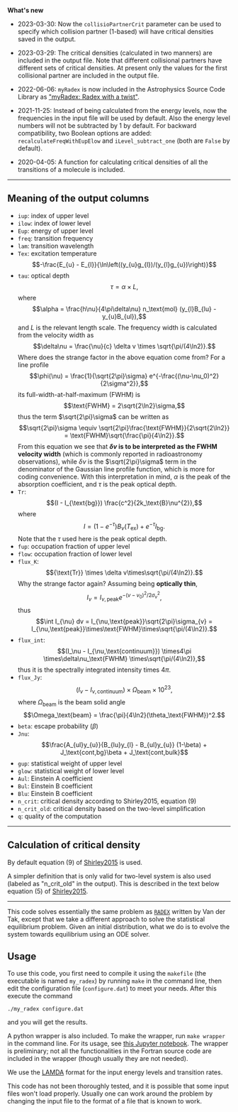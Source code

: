 **What's new**

- 2023-03-30: Now the `collisioPartnerCrit` parameter can be used to specify which collision partner (1-based) will have critical densities saved in the output.

- 2023-03-29: The critical densities (calculated in two manners) are included in the output file.  Note that different collisional partners have different sets of critical densities.  At present only the values for the first collisional partner are included in the output file.

- 2022-06-06: `myRadex` is now included in the Astrophysics Source Code Library as ["myRadex: Radex with a twist"](https://ascl.net/2205.011).

- 2021-11-25: Instead of being calculated from the energy levels, now the frequencies in the input file will be used by default.  Also the energy level numbers will not be subtracted by 1 by default.  For backward compatibility, two Boolean options are added: `recalculateFreqWithEupElow` and `iLevel_subtract_one` (both are `False` by default).
- 2020-04-05: A function for calculating critical densities of all the transitions of a molecule is included.

---

## Meaning of the output columns

- `iup`: index of upper level
- `ilow`: index of lower level
- `Eup`: energy of upper level
- `freq`: transition frequency
- `lam`: transition wavelength
- `Tex`: excitation temperature$$-\frac{E_{u} - E_{l}}{\ln\left((y_{u}g_{l})/(y_{l}g_{u})\right)}$$
- `tau`: optical depth$$\tau = \alpha \times L,$$where $$\alpha = \frac{h\nu}{4\pi\delta\nu} n_\text{mol} (y_{l}B_{lu} - y_{u}B_{ul}),$$and $L$ is the relevant length scale.  The frequency width is calculated from the velocity width as $$\delta\nu = \frac{\nu}{c} \delta v \times \sqrt{\pi/(4\ln2)}.$$Where does the strange factor in the above equation come from?  For a line profile $$\phi(\nu) = \frac{1}{\sqrt{2\pi}\sigma} e^{-\frac{(\nu-\nu_0)^2}{2\sigma^2}},$$its full-width-at-half-maximum (FWHM) is $$\text{FWHM} = 2\sqrt{2\ln2}\sigma,$$thus the term $\sqrt{2\pi}\sigma$ can be written as $$\sqrt{2\pi}\sigma \equiv \sqrt{2\pi}\frac{\text{FWHM}}{2\sqrt{2\ln2}} = \text{FWHM}\sqrt{\frac{\pi}{4\ln2}}.$$From this equation we see that **$\delta v$ is to be interpreted as the FWHM velocity width** (which is commonly reported in radioastronomy observations), while $\delta\nu$ is the $\sqrt{2\pi}\sigma$ term in the denominator of the Gaussian line profile function, which is more for coding convenience.  With this interpretation in mind, $\alpha$ is the peak of the absorption coefficient, and $\tau$ is the peak optical depth.
- `Tr`: $$(I - I_{\text{bg}}) \frac{c^2}{2k_\text{B}\nu^{2}},$$where$$I= (1-e^{-\tau}) B_\nu(T_\text{ex}) + e^{-\tau} I_{\text{bg}}.$$Note that the $\tau$ used here is the peak optical depth.
- `fup`: occupation fraction of upper level
- `flow`: occupation fraction of lower level
- `flux_K`: $${\text{Tr}} \times \delta v\times\sqrt{\pi/(4\ln2)}.$$Why the strange factor again?  Assuming being **optically thin**, $$I_{\nu}= I_{\nu,\text{peak}} e^{-(v-v_0)^2/2\sigma_v^2},$$thus $$\int I_{\nu} dv = I_{\nu,\text{peak}}\sqrt{2\pi}\sigma_{v} = I_{\nu,\text{peak}}\times\text{FWHM}\times\sqrt{\pi/(4\ln2)}.$$
- `flux_int`: $$(I_\nu - I_{\nu,\text{continuum}}) \times4\pi \times\delta\nu_\text{FWHM}  \times\sqrt{\pi/(4\ln2)},$$thus it is the spectrally integrated intensity times $4\pi$.
- `flux_Jy`: $$(I_\nu - I_{\nu,\text{continuum}}) \times \Omega_\text{beam} \times10^{23},$$where $\Omega_\text{beam}$ is the beam solid angle$$\Omega_\text{beam} = \frac{\pi}{4\ln2}(\theta_\text{FWHM})^2.$$
- `beta`: escape probability ($\beta$)
- `Jnu`: $$\frac{A_{ul}y_{u}}{B_{lu}y_{l} - B_{ul}y_{u}} (1-\beta) + J_\text{cont,bg}\beta + J_\text{cont,bulk}$$
- `gup`: statistical weight of upper level
- `glow`: statistical weight of lower level
- `Aul`: Einstein A coefficient
- `Bul`: Einstein B coefficient
- `Blu`: Einstein B coefficient
- `n_crit`: critical density according to Shirley2015, equation (9)
- `n_crit_old`: critical density based on the two-level simplification
- `q`: quality of the computation

---

## Calculation of critical density

By default equation (9) of [Shirley2015](https://iopscience.iop.org/article/10.1086/680342) is used.

A simpler definition that is only valid for two-level system is also used (labeled as "n_crit_old" in the output).  This is described in the text below equation (5) of [Shirley2015](https://iopscience.iop.org/article/10.1086/680342).

---

This code solves essentially the same problem as
[`RADEX`](http://home.strw.leidenuniv.nl/~moldata/radex.html) written by Van der Tak, except that we take a different approach to solve the statistical equilibrium problem.
Given an initial distribution, what we do is to evolve the system towards equilibrium using an ODE solver.

## Usage

To use this code, you first need to compile it using the `makefile` (the executable is named `my_radex`) by running `make` in the command line, then edit the configuration file (`configure.dat`) to meet your needs.  After this execute the command
```
./my_radex configure.dat
```
and you will get the results.

A python wrapper is also included.  To make the wrapper, run `make wrapper` in the command line.
For its usage, see [this Jupyter notebook](https://github.com/fjdu/myRadex/blob/master/example.ipynb).
The wrapper is preliminary; not all the functionalities in the Fortran source code are included in the wrapper (though usually they are not needed).

We use the [LAMDA](http://home.strw.leidenuniv.nl/~moldata/molecules.html) format for the input energy levels and transition rates.

This code has not been thoroughly tested, and it is possible that some input files won't load properly.
Usually one can work around the problem by changing the input file to the format of a file that is known to work.
